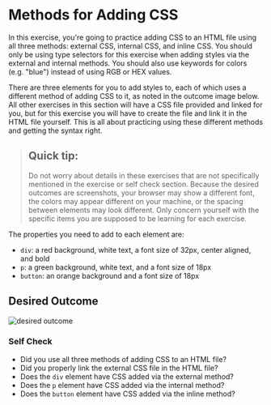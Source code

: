 # Methods for Adding CSS
In this exercise, you're going to practice adding CSS to an HTML file using all three methods: external CSS, internal CSS, and inline CSS. 
You should only be using type selectors for this exercise when adding styles via the external and internal methods. 
You should also use keywords for colors (e.g. "blue") instead of using RGB or HEX values.

There are three elements for you to add styles to, each of which uses a different method of adding CSS to it, as noted in the outcome image below. 
All other exercises in this section will have a CSS file provided and linked for you, but for this exercise you will have to create the file and link it in the HTML file yourself. 
This is all about practicing using these different methods and getting the syntax right.

> ## Quick tip:
> Do not worry about details in these exercises that are not specifically mentioned in the exercise or self check section. 
Because the desired outcomes are screenshots, your browser may show a different font, the colors may appear different on your machine, or the spacing between elements may look different. 
Only concern yourself with the specific items you are supposed to be learning for each exercise.

The properties you need to add to each element are:

* `div`: a red background, white text, a font size of 32px, center aligned, and bold
* `p`: a green background, white text, and a font size of 18px
* `button`: an orange background and a font size of 18px

## Desired Outcome
![desired outcome](./desired-outcome.png)


### Self Check
- Did you use all three methods of adding CSS to an HTML file?
- Did you properly link the external CSS file in the HTML file?
- Does the `div` element have CSS added via the external method?
- Does the `p` element have CSS added via the internal method?
- Does the `button` element have CSS added via the inline method?
